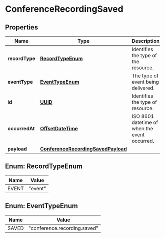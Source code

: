 # ConferenceRecordingSaved

## Properties
Name | Type | Description | Notes
------------ | ------------- | ------------- | -------------
**recordType** | [**RecordTypeEnum**](#RecordTypeEnum) | Identifies the type of the resource. |  [optional]
**eventType** | [**EventTypeEnum**](#EventTypeEnum) | The type of event being delivered. |  [optional]
**id** | [**UUID**](UUID.md) | Identifies the type of resource. |  [optional]
**occurredAt** | [**OffsetDateTime**](OffsetDateTime.md) | ISO 8601 datetime of when the event occurred. |  [optional]
**payload** | [**ConferenceRecordingSavedPayload**](ConferenceRecordingSavedPayload.md) |  |  [optional]

<a name="RecordTypeEnum"></a>
## Enum: RecordTypeEnum
Name | Value
---- | -----
EVENT | &quot;event&quot;

<a name="EventTypeEnum"></a>
## Enum: EventTypeEnum
Name | Value
---- | -----
SAVED | &quot;conference.recording.saved&quot;
